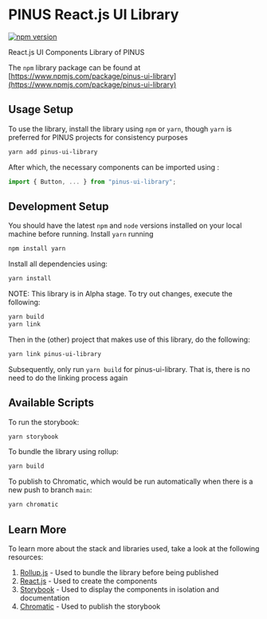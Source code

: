 # PINUS React.js UI Library
[![npm version](https://badge.fury.io/js/survey-monkey-streams.svg)](//npmjs.com/package/pinus-ui-library)

React.js UI Components Library of PINUS

The `npm` library package can be found at [https://www.npmjs.com/package/pinus-ui-library](https://www.npmjs.com/package/pinus-ui-library)

## Usage Setup

To use the library, install the library using `npm` or `yarn`, though `yarn` is preferred for PINUS projects for consistency purposes

```bash
yarn add pinus-ui-library
```

After which, the necessary components can be imported using :

```javascript
import { Button, ... } from "pinus-ui-library";
```

## Development Setup

You should have the latest `npm` and `node` versions installed on your local machine before running. Install `yarn` running

```bash
npm install yarn
```

Install all dependencies using:

```bash
yarn install
```

NOTE: This library is in Alpha stage. To try out changes, execute the following:

```bash
yarn build
yarn link
```

Then in the (other) project that makes use of this library, do the following:

```bash
yarn link pinus-ui-library
```

Subsequently, only run `yarn build` for pinus-ui-library. That is, there is no need to do the linking process again

## Available Scripts

To run the storybook:

```bash
yarn storybook
```

To bundle the library using rollup:

```bash
yarn build
```

To publish to Chromatic, which would be run automatically when there is a new push to branch `main`:

```bash
yarn chromatic
```

## Learn More

To learn more about the stack and libraries used, take a look at the following resources:

1. [Rollup.js](https://rollupjs.org/guide/en/) - Used to bundle the library before being published
2. [React.js](https://reactjs.org/) - Used to create the components
3. [Storybook](https://storybook.js.org/docs) - Used to display the components in isolation and documentation
4. [Chromatic](https://www.chromatic.com/docs) - Used to publish the storybook
